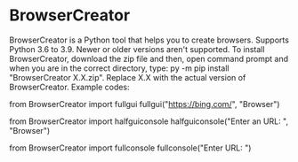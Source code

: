 # BrowserCreator

BrowserCreator is a Python tool that helps you to create browsers. Supports Python 3.6 to 3.9. Newer or older versions aren't supported. To install BrowserCreator, download the zip file and then, open command prompt and when you are in the correct directory, type: py -m pip install "BrowserCreator X.X.zip". Replace X.X with the actual version of BrowserCreator. Example codes:

from BrowserCreator import fullgui
fullgui("https://bing.com/", "Browser")

from BrowserCreator import halfguiconsole
halfguiconsole("Enter an URL: ", "Browser")

from BrowserCreator import fullconsole
fullconsole("Enter URL: ")

